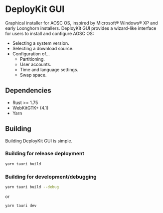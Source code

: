 DeployKit GUI
===

Graphical installer for AOSC OS, inspired by Microsoft® Windows® XP and early Loonghorn installers. DeployKit GUI provides a wizard-like interface for users to install and configure AOSC OS:

- Selecting a system version.
- Selecting a download source.
- Configuration of...
  - Partitioning.
  - User accounts.
  - Time and language settings.
  - Swap space.

Dependencies
---

- Rust >= 1.75
- WebKitGTK+ (4.1)
- Yarn

Building
---

Building DeployKit GUI is simple.

### Building for release deployment

```bash
yarn tauri build
```
### Building for development/debugging

```bash
yarn tauri build --debug
```

or

```bash
yarn tauri dev
```
